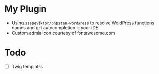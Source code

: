 # My Plugin

- Using `szepeviktor/phpstan-wordpress` to resolve WordPress functions names and get autocompletion in your IDE
- Custom admin icon courtesy of fontawesome.com

# Todo

- [ ] Twig templates